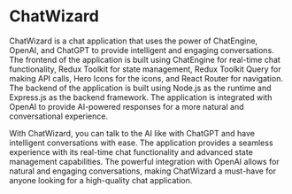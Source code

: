 # ChatWizard
ChatWizard is a chat application that uses the power of ChatEngine, OpenAI, and ChatGPT to provide intelligent and engaging conversations. The frontend of the application is built using ChatEngine for real-time chat functionality, Redux Toolkit for state management, Redux Toolkit Query for making API calls, Hero Icons for the icons, and React Router for navigation. The backend of the application is built using Node.js as the runtime and Express.js as the backend framework. The application is integrated with OpenAI to provide AI-powered responses for a more natural and conversational experience.

With ChatWizard, you can talk to the AI like with ChatGPT and have intelligent conversations with ease. The application provides a seamless experience with its real-time chat functionality and advanced state management capabilities. The powerful integration with OpenAI allows for natural and engaging conversations, making ChatWizard a must-have for anyone looking for a high-quality chat application.
